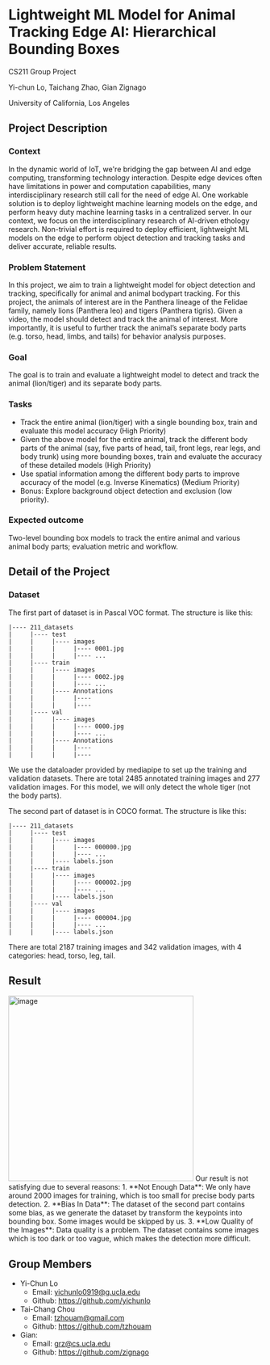 # Lightweight ML Model for Animal Tracking Edge AI: Hierarchical Bounding Boxes

CS211 Group Project

Yi-chun Lo, Taichang Zhao, Gian Zignago

University of California, Los Angeles

## Project Description

### Context
In the dynamic world of IoT, we're bridging the gap between AI and edge computing, transforming technology interaction. Despite edge devices often have limitations in power and computation capabilities, many interdisciplinary research still call for the need of edge AI. One workable solution is to deploy lightweight machine learning models on the edge, and perform heavy duty machine learning tasks in a centralized server.
In our context, we focus on the interdisciplinary research of AI-driven ethology research. Non-trivial effort is required to deploy efficient, lightweight ML models on the edge to perform object detection and tracking tasks and deliver accurate, reliable results.

### Problem Statement
In this project, we aim to train a lightweight model for object detection and tracking, specifically for animal and animal bodypart tracking. For this project, the animals of interest are in the Panthera lineage of the Felidae family, namely lions (Panthera leo) and tigers (Panthera tigris). Given a video, the model should detect and track the animal of interest. More importantly, it is useful to further track the animal’s separate body parts (e.g. torso, head, limbs, and tails) for behavior analysis purposes.

### Goal
The goal is to train and evaluate a lightweight model to detect and track the animal (lion/tiger) and its separate body parts.

### Tasks
- Track the entire animal (lion/tiger) with a single bounding box, train and evaluate this model accuracy (High Priority)
- Given the above model for the entire animal, track the different body parts of the animal (say, five parts of head, tail, front legs, rear legs, and body trunk) using more bounding boxes, train and evaluate the accuracy of these detailed models (High Priority)
- Use spatial information among the different body parts to improve accuracy of the model (e.g. Inverse Kinematics) (Medium Priority)
- Bonus: Explore background object detection and exclusion (low priority).

### Expected outcome
Two-level bounding box models to track the entire animal and various animal body parts; evaluation metric and workflow.

## Detail of the Project
### Dataset
The first part of dataset is in Pascal VOC format. The structure is like this:
```
|---- 211_datasets
|     |---- test
|     |     |---- images
|     |     |     |---- 0001.jpg
|     |     |     |---- ...
|     |---- train
|     |     |---- images
|     |     |     |---- 0002.jpg
|     |     |     |---- ...
|     |     |---- Annotations
|     |     |     |----
|     |     |     |----
|     |---- val
|     |     |---- images
|     |     |     |---- 0000.jpg
|     |     |     |---- ...
|     |     |---- Annotations
|     |     |     |----
|     |     |     |----
```
We use the dataloader provided by mediapipe to set up the training and validation datasets.
There are total 2485 annotated training images and 277 validation images. For this model, we will only detect the whole tiger (not the body parts).

The second part of dataset is in COCO format. The structure is like this:
```
|---- 211_datasets
|     |---- test
|     |     |---- images
|     |     |     |---- 000000.jpg
|     |     |     |---- ...
|     |     |---- labels.json
|     |---- train
|     |     |---- images
|     |     |     |---- 000002.jpg
|     |     |     |---- ...
|     |     |---- labels.json
|     |---- val
|     |     |---- images
|     |     |     |---- 000004.jpg
|     |     |     |---- ...
|     |     |---- labels.json
```

There are total 2187 training images and 342 validation images, with 4 categories: head, torso, leg, tail.

## Result

<img width="367" alt="image" src="https://github.com/yichunlo/Lightweight_Animal_Body_Parts_Detection_on_Edge_Device/assets/45264573/cb660c0c-2a7d-4b98-b121-01a4d4ffaa00">
Our result is not satisfying due to several reasons:
1. **Not Enough Data**: We only have around 2000 images for training, which is too small for precise body parts detection.
2. **Bias In Data**: The dataset of the second part contains some bias, as we generate the dataset by transform the keypoints into bounding box. Some images would be skipped by us.
3. **Low Quality of the Images**: Data quality is a problem. The dataset contains some images which is too dark or too vague, which makes the detection more difficult.


## Group Members
- Yi-Chun Lo
  - Email: yichunlo0919@g.ucla.edu
  - Github: https://github.com/yichunlo
- Tai-Chang Chou
  - Email: tzhouam@gmail.com
  - Github: https://github.com/tzhouam
- Gian:
  - Email: grz@cs.ucla.edu
  - Github: https://github.com/zignago
